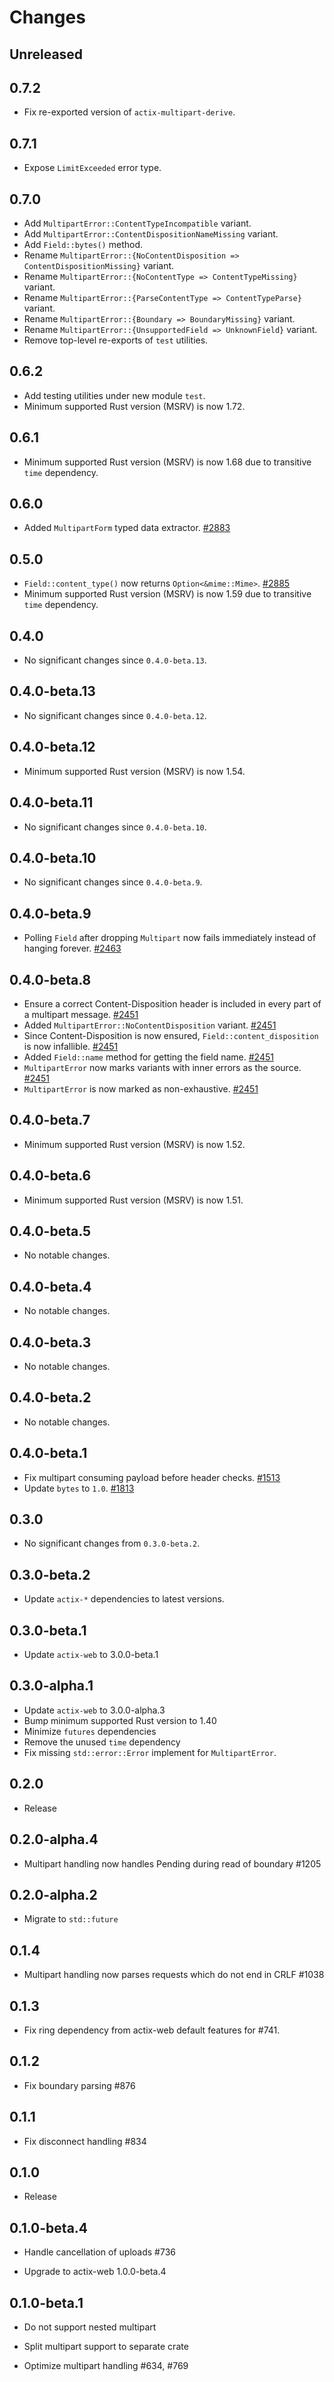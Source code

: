 # Changes

## Unreleased

## 0.7.2

- Fix re-exported version of `actix-multipart-derive`.

## 0.7.1

- Expose `LimitExceeded` error type.

## 0.7.0

- Add `MultipartError::ContentTypeIncompatible` variant.
- Add `MultipartError::ContentDispositionNameMissing` variant.
- Add `Field::bytes()` method.
- Rename `MultipartError::{NoContentDisposition => ContentDispositionMissing}` variant.
- Rename `MultipartError::{NoContentType => ContentTypeMissing}` variant.
- Rename `MultipartError::{ParseContentType => ContentTypeParse}` variant.
- Rename `MultipartError::{Boundary => BoundaryMissing}` variant.
- Rename `MultipartError::{UnsupportedField => UnknownField}` variant.
- Remove top-level re-exports of `test` utilities.

## 0.6.2

- Add testing utilities under new module `test`.
- Minimum supported Rust version (MSRV) is now 1.72.

## 0.6.1

- Minimum supported Rust version (MSRV) is now 1.68 due to transitive `time` dependency.

## 0.6.0

- Added `MultipartForm` typed data extractor. [#2883]

[#2883]: https://github.com/actix/actix-web/pull/2883

## 0.5.0

- `Field::content_type()` now returns `Option<&mime::Mime>`. [#2885]
- Minimum supported Rust version (MSRV) is now 1.59 due to transitive `time` dependency.

[#2885]: https://github.com/actix/actix-web/pull/2885

## 0.4.0

- No significant changes since `0.4.0-beta.13`.

## 0.4.0-beta.13

- No significant changes since `0.4.0-beta.12`.

## 0.4.0-beta.12

- Minimum supported Rust version (MSRV) is now 1.54.

## 0.4.0-beta.11

- No significant changes since `0.4.0-beta.10`.

## 0.4.0-beta.10

- No significant changes since `0.4.0-beta.9`.

## 0.4.0-beta.9

- Polling `Field` after dropping `Multipart` now fails immediately instead of hanging forever. [#2463]

[#2463]: https://github.com/actix/actix-web/pull/2463

## 0.4.0-beta.8

- Ensure a correct Content-Disposition header is included in every part of a multipart message. [#2451]
- Added `MultipartError::NoContentDisposition` variant. [#2451]
- Since Content-Disposition is now ensured, `Field::content_disposition` is now infallible. [#2451]
- Added `Field::name` method for getting the field name. [#2451]
- `MultipartError` now marks variants with inner errors as the source. [#2451]
- `MultipartError` is now marked as non-exhaustive. [#2451]

[#2451]: https://github.com/actix/actix-web/pull/2451

## 0.4.0-beta.7

- Minimum supported Rust version (MSRV) is now 1.52.

## 0.4.0-beta.6

- Minimum supported Rust version (MSRV) is now 1.51.

## 0.4.0-beta.5

- No notable changes.

## 0.4.0-beta.4

- No notable changes.

## 0.4.0-beta.3

- No notable changes.

## 0.4.0-beta.2

- No notable changes.

## 0.4.0-beta.1

- Fix multipart consuming payload before header checks. [#1513]
- Update `bytes` to `1.0`. [#1813]

[#1813]: https://github.com/actix/actix-web/pull/1813
[#1513]: https://github.com/actix/actix-web/pull/1513

## 0.3.0

- No significant changes from `0.3.0-beta.2`.

## 0.3.0-beta.2

- Update `actix-*` dependencies to latest versions.

## 0.3.0-beta.1

- Update `actix-web` to 3.0.0-beta.1

## 0.3.0-alpha.1

- Update `actix-web` to 3.0.0-alpha.3
- Bump minimum supported Rust version to 1.40
- Minimize `futures` dependencies
- Remove the unused `time` dependency
- Fix missing `std::error::Error` implement for `MultipartError`.

## 0.2.0

- Release

## 0.2.0-alpha.4

- Multipart handling now handles Pending during read of boundary #1205

## 0.2.0-alpha.2

- Migrate to `std::future`

## 0.1.4

- Multipart handling now parses requests which do not end in CRLF #1038

## 0.1.3

- Fix ring dependency from actix-web default features for #741.

## 0.1.2

- Fix boundary parsing #876

## 0.1.1

- Fix disconnect handling #834

## 0.1.0

- Release

## 0.1.0-beta.4

- Handle cancellation of uploads #736

- Upgrade to actix-web 1.0.0-beta.4

## 0.1.0-beta.1

- Do not support nested multipart

- Split multipart support to separate crate

- Optimize multipart handling #634, #769
